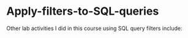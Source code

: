 # Apply-filters-to-SQL-queries



Other lab activities I did in this course using SQL query filters include:

